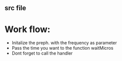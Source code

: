 ## src file
 
# Work flow:
 - Initalize the preph.  with the frequency as parameter
 - Pass the time you want to the function waitMicros
 - Dont forget to call the handler 
